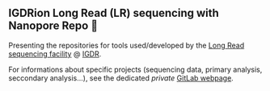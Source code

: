 ## IGDRion Long Read (LR) sequencing with Nanopore Repo  👋

Presenting the repositories for tools used/developed by the [Long Read sequencing facility](https://igdr.univ-rennes.fr/igdrion) @ [IGDR](https://igdr.univ-rennes.fr/).

For informations about specific projects (sequencing data, primary analysis, seccondary analysis...), see the dedicated *private* [GitLab webpage](https://gitlab.com/bioinfog/nanopore).



<!--

**Here are some ideas to get you started:**

🙋‍♀️ A short introduction - what is your organization all about?
🌈 Contribution guidelines - how can the community get involved?
👩‍💻 Useful resources - where can the community find your docs? Is there anything else the community should know?
🍿 Fun facts - what does your team eat for breakfast?
🧙 Remember, you can do mighty things with the power of [Markdown](https://docs.github.com/github/writing-on-github/getting-started-with-writing-and-formatting-on-github/basic-writing-and-formatting-syntax)
-->
